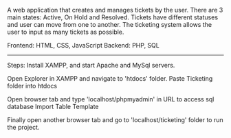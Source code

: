 A web application that creates and manages tickets by the user.
There are 3 main states: Active, On Hold and Resolved.
Tickets have different statuses and user can move from one to another.
The ticketing system allows the user to input as many tickets as possible.

Frontend: HTML, CSS, JavaScript
Backend: PHP, SQL

--------------------

Steps:
Install XAMPP, and start Apache and MySql servers.

Open Explorer in XAMPP and navigate to 'htdocs' folder. Paste Ticketing folder into htdocs

Open browser tab and type 'localhost/phpmyadmin' in URL to access sql database
Import Table Template

Finally open another browser tab and go to 'localhost/ticketing' folder to run the project.

